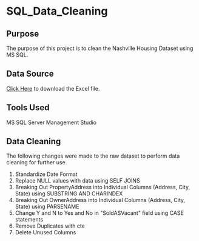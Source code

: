# SQL_Data_Cleaning

## Purpose
The purpose of this project is to clean the Nashville Housing Dataset using MS SQL.

## Data Source

[Click Here](https://github.com/Sukanya807/SQL_Data_Cleaning/blob/main/Nashville%20Housing%20Data%20for%20Data%20Cleaning.xlsx) to download the Excel file.

## Tools Used

MS SQL Server Management Studio

## Data Cleaning

The following changes were made to the raw dataset to perform data cleaning for further use.

1. Standardize Date Format
2. Replace NULL values with data using SELF JOINS
3. Breaking Out PropertyAddress into Individual Columns (Address, City, State) using SUBSTRING AND CHARINDEX
4. Breaking Out OwnerAddress into Individual Columns (Address, City, State) using PARSENAME
5. Change Y and N to Yes and No in "SoldASVacant" field using CASE statements
6. Remove Duplicates with cte
7. Delete Unused Columns
